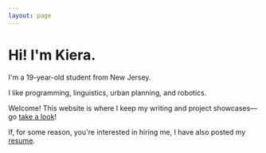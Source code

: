 ```yaml
---
layout: page
---
```


# Hi! I'm Kiera.

I'm a 19-year-old student from New Jersey.

I like programming, linguistics, urban planning, and robotics.

Welcome! This website is where I keep my writing and project showcases—go <a href="/blog">take a look</a>!

If, for some reason, you're interested in hiring me, I have also posted my <a href="/resume">resume</a>.

<script>
  if (window.netlifyIdentity) {
    window.netlifyIdentity.on("init", user => {
      if (!user) {
        window.netlifyIdentity.on("login", () => {
          document.location.href = "/admin/";
        });
      }
    });
  }
</script>